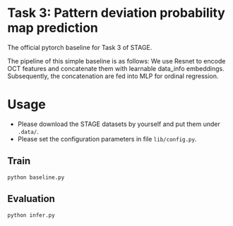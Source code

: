 # Task 3: Pattern deviation probability map prediction

The official pytorch baseline for Task 3 of STAGE. 

The pipeline of this simple baseline is as follows: We use Resnet to encode OCT features and concatenate them with learnable data_info embeddings. Subsequently, the concatenation are fed into MLP for ordinal regression.

# Usage
- Please download the STAGE datasets by yourself and put them under `.data/`.
- Please set the configuration parameters in file `lib/config.py`.

## Train
```
python baseline.py
```
## Evaluation
```
python infer.py
```